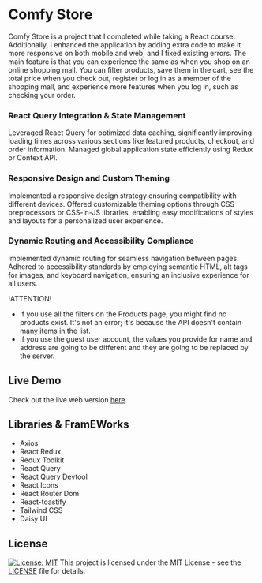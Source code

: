 # Comfy Store

Comfy Store is a project that I completed while taking a React course. Additionally, I enhanced the application by adding extra code to make it more responsive on both mobile and web, and I fixed existing errors. The main feature is that you can experience the same as when you shop on an online shopping mall. You can filter products, save them in the cart, see the total price when you check out, register or log in as a member of the shopping mall, and experience more features when you log in, such as checking your order.

### React Query Integration & State Management

Leveraged React Query for optimized data caching, significantly improving loading times across various sections like featured products, checkout, and order information. Managed global application state efficiently using Redux or Context API.

### Responsive Design and Custom Theming

Implemented a responsive design strategy ensuring compatibility with different devices. Offered customizable theming options through CSS preprocessors or CSS-in-JS libraries, enabling easy modifications of styles and layouts for a personalized user experience.

### Dynamic Routing and Accessibility Compliance

Implemented dynamic routing for seamless navigation between pages. Adhered to accessibility standards by employing semantic HTML, alt tags for images, and keyboard navigation, ensuring an inclusive experience for all users.

!ATTENTION!

- If you use all the filters on the Products page, you might find no products exist. It's not an error; it's because the API doesn't contain many items in the list.
- If you use the guest user account, the values you provide for name and address are going to be different and they are going to be replaced by the server.

## Live Demo

Check out the live web version [here](https://naraejangcomfystore.netlify.app/).

## Libraries & FramEWorks

- Axios
- React Redux
- Redux Toolkit
- React Query
- React Query Devtool
- React Icons
- React Router Dom
- React-toastify
- Tailwind CSS
- Daisy UI

## License

[![License: MIT](https://img.shields.io/badge/License-MIT-blue.svg)](https://opensource.org/licenses/MIT)
This project is licensed under the MIT License - see the [LICENSE](https://opensource.org/licenses/MIT) file for details.
